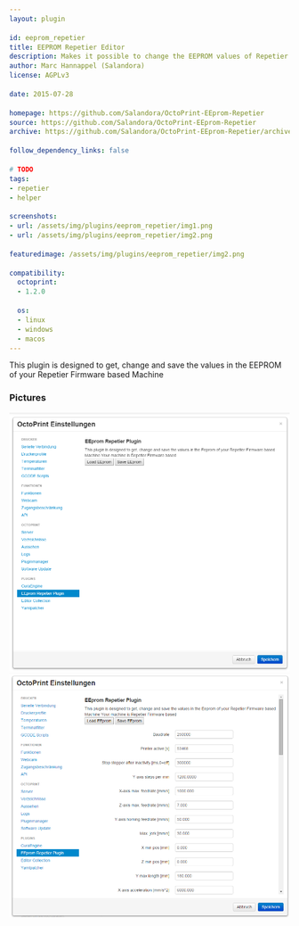 ```yaml
---
layout: plugin

id: eeprom_repetier
title: EEPROM Repetier Editor
description: Makes it possible to change the EEPROM values of Repetier Firmware through OctoPrint
author: Marc Hannappel (Salandora)
license: AGPLv3

date: 2015-07-28

homepage: https://github.com/Salandora/OctoPrint-EEprom-Repetier
source: https://github.com/Salandora/OctoPrint-EEprom-Repetier
archive: https://github.com/Salandora/OctoPrint-EEprom-Repetier/archive/master.zip

follow_dependency_links: false

# TODO
tags:
- repetier
- helper

screenshots:
- url: /assets/img/plugins/eeprom_repetier/img1.png
- url: /assets/img/plugins/eeprom_repetier/img2.png

featuredimage: /assets/img/plugins/eeprom_repetier/img2.png

compatibility:
  octoprint:
  - 1.2.0

  os:
  - linux
  - windows
  - macos
---
```


This plugin is designed to get, change and save the values in the EEPROM of your Repetier Firmware based Machine

### Pictures
![Settings](/assets/img/plugins/eeprom_repetier/img1.png)
![Settings](/assets/img/plugins/eeprom_repetier/img2.png)